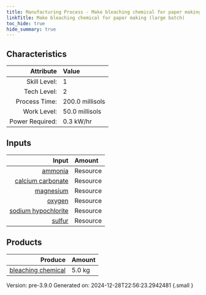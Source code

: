 ```yaml
---
title: Manufacturing Process - Make bleaching chemical for paper making (large batch)
linkTitle: Make bleaching chemical for paper making (large batch)
toc_hide: true
hide_summary: true
---
```



## Characteristics

| Attribute      | Value |
|--------:|:------|
|Skill Level:|1|
|Tech Level:|2|
|Process Time:|200.0 millisols|
|Work Level:|50.0 millisols|
|Power Required:|0.3 kW/hr|

## Inputs

| Input      | Amount |
|--------:|:------|
|[ammonia](/docs/definitions/resource/ammonia)|Resource|0.5 kg|
|[calcium carbonate](/docs/definitions/resource/calcium-carbonate)|Resource|1.0 kg|
|[magnesium](/docs/definitions/resource/magnesium)|Resource|0.5 kg|
|[oxygen](/docs/definitions/resource/oxygen)|Resource|2.0 kg|
|[sodium hypochlorite](/docs/definitions/resource/sodium-hypochlorite)|Resource|0.5 kg|
|[sulfur](/docs/definitions/resource/sulfur)|Resource|0.5 kg|

## Products


| Produce      | Amount |
|--------:|:------|
|[bleaching chemical](/docs/definitions/resource/bleaching-chemical)|5.0 kg|


Version: pre-3.9.0 Generated on: 2024-12-28T22:56:23.2942481
{.small }

